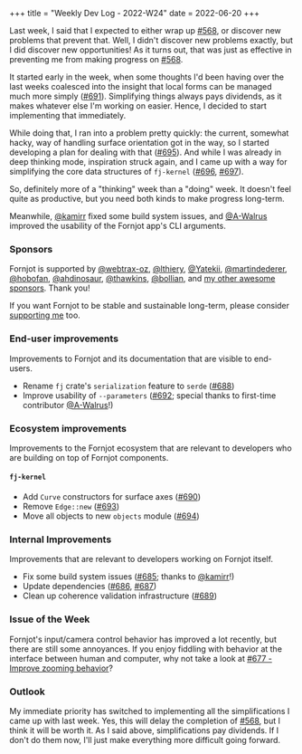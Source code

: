 +++
title = "Weekly Dev Log - 2022-W24"
date  = 2022-06-20
+++

Last week, I said that I expected to either wrap up [#568], or discover new problems that prevent that. Well, I didn't discover new problems exactly, but I did discover new opportunities! As it turns out, that was just as effective in preventing me from making progress on [#568].

It started early in the week, when some thoughts I'd been having over the last weeks coalesced into the insight that local forms can be managed much more simply ([#691]). Simplifying things always pays dividends, as it makes whatever else I'm working on easier. Hence, I decided to start implementing that immediately.

While doing that, I ran into a problem pretty quickly: the current, somewhat hacky, way of handling surface orientation got in the way, so I started developing a plan for dealing with that ([#695]). And while I was already in deep thinking mode, inspiration struck again, and I came up with a way for simplifying the core data structures of `fj-kernel` ([#696], [#697]).

So, definitely more of a "thinking" week than a "doing" week. It doesn't feel quite as productive, but you need both kinds to make progress long-term.

Meanwhile, [@kamirr] fixed some build system issues, and [@A-Walrus] improved the usability of the Fornjot app's CLI arguments.


### Sponsors

Fornjot is supported by [@webtrax-oz](https://github.com/webtrax-oz), [@lthiery](https://github.com/lthiery), [@Yatekii](https://github.com/Yatekii), [@martindederer](https://github.com/martindederer), [@hobofan](https://github.com/hobofan), [@ahdinosaur](https://github.com/ahdinosaur), [@thawkins](https://github.com/thawkins), [@bollian](https://github.com/bollian), and [my other awesome sponsors](https://github.com/sponsors/hannobraun). Thank you!

If you want Fornjot to be stable and sustainable long-term, please consider [supporting me](https://github.com/sponsors/hannobraun) too.


### End-user improvements

Improvements to Fornjot and its documentation that are visible to end-users.

- Rename `fj` crate's `serialization` feature to `serde` ([#688])
- Improve usability of `--parameters` ([#692]; special thanks to first-time contributor [@A-Walrus]!)


### Ecosystem improvements

Improvements to the Fornjot ecosystem that are relevant to developers who are building on top of Fornjot components.

#### `fj-kernel`

- Add `Curve` constructors for surface axes ([#690])
- Remove `Edge::new` ([#693])
- Move all objects to new `objects` module ([#694])


### Internal Improvements

Improvements that are relevant to developers working on Fornjot itself.

- Fix some build system issues ([#685]; thanks to [@kamirr]!)
- Update dependencies ([#686], [#687])
- Clean up coherence validation infrastructure ([#689])


### Issue of the Week

Fornjot's input/camera control behavior has improved a lot recently, but there are still some annoyances. If you enjoy fiddling with behavior at the interface between human and computer, why not take a look at [#677 - Improve zooming behavior](https://github.com/hannobraun/Fornjot/issues/677)?


### Outlook

My immediate priority has switched to implementing all the simplifications I came up with last week. Yes, this will delay the completion of [#568], but I think it will be worth it. As I said above, simplifications pay dividends. If I don't do them now, I'll just make everything more difficult going forward.


[#685]: https://github.com/hannobraun/Fornjot/pull/685
[#686]: https://github.com/hannobraun/Fornjot/pull/686
[#687]: https://github.com/hannobraun/Fornjot/pull/687
[#688]: https://github.com/hannobraun/Fornjot/pull/688
[#689]: https://github.com/hannobraun/Fornjot/pull/689
[#690]: https://github.com/hannobraun/Fornjot/pull/690
[#692]: https://github.com/hannobraun/Fornjot/pull/692
[#693]: https://github.com/hannobraun/Fornjot/pull/693
[#694]: https://github.com/hannobraun/Fornjot/pull/694

[#568]: https://github.com/hannobraun/Fornjot/issues/568
[#691]: https://github.com/hannobraun/Fornjot/issues/691
[#695]: https://github.com/hannobraun/Fornjot/issues/695
[#696]: https://github.com/hannobraun/Fornjot/issues/696
[#697]: https://github.com/hannobraun/Fornjot/issues/697

[@A-Walrus]: https://github.com/A-Walrus
[@kamirr]: https://github.com/kamirr
